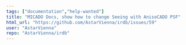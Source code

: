 ```yaml
---
tags: ["documentation","help-wanted"]
title: "MICADO Docs, show how to change Seeing with AnisoCADO PSF"
html_url: "https://github.com/AstarVienna/irdb/issues/59"
user: "AstarVienna"
repo: "AstarVienna/irdb"
---
```


